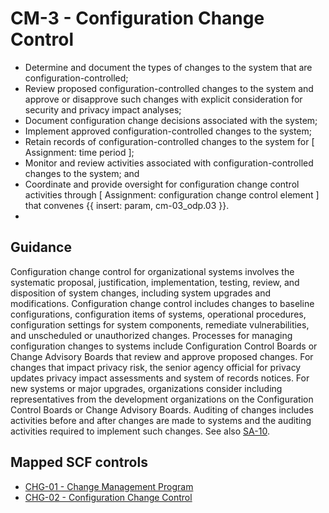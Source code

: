 # CM-3 - Configuration Change Control
- Determine and document the types of changes to the system that are configuration-controlled;
- Review proposed configuration-controlled changes to the system and approve or disapprove such changes with explicit consideration for security and privacy impact analyses;
- Document configuration change decisions associated with the system;
- Implement approved configuration-controlled changes to the system;
- Retain records of configuration-controlled changes to the system for \[ Assignment: time period \];
- Monitor and review activities associated with configuration-controlled changes to the system; and
- Coordinate and provide oversight for configuration change control activities through \[ Assignment: configuration change control element \] that convenes {{ insert: param, cm-03_odp.03 }}.
- 
## Guidance
Configuration change control for organizational systems involves the systematic proposal, justification, implementation, testing, review, and disposition of system changes, including system upgrades and modifications. Configuration change control includes changes to baseline configurations, configuration items of systems, operational procedures, configuration settings for system components, remediate vulnerabilities, and unscheduled or unauthorized changes. Processes for managing configuration changes to systems include Configuration Control Boards or Change Advisory Boards that review and approve proposed changes. For changes that impact privacy risk, the senior agency official for privacy updates privacy impact assessments and system of records notices. For new systems or major upgrades, organizations consider including representatives from the development organizations on the Configuration Control Boards or Change Advisory Boards. Auditing of changes includes activities before and after changes are made to systems and the auditing activities required to implement such changes. See also [SA-10](#sa-10).
## Mapped SCF controls
- [CHG-01 - Change Management Program](../scf/chg-01-changemanagementprogram.md)
- [CHG-02 - Configuration Change Control](../scf/chg-02-configurationchangecontrol.md)